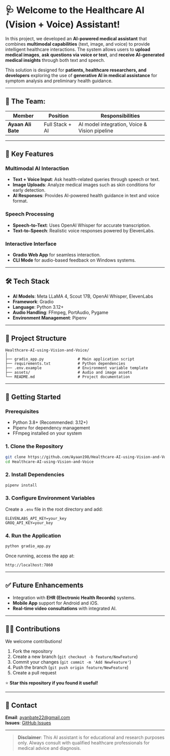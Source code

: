 # 🩺 Welcome to the Healthcare AI (Vision + Voice) Assistant!
In this project, we developed an **AI-powered medical assistant** that combines **multimodal capabilities** (text, image, and voice) to provide intelligent healthcare interactions. The system allows users to **upload medical images**, **ask questions via voice or text**, and **receive AI-generated medical insights** through both text and speech.

This solution is designed for **patients, healthcare researchers, and developers** exploring the use of **generative AI in medical assistance** for symptom analysis and preliminary health guidance.

---

## 🧠 The Team:
| Member             | Position               | Responsibilities                        |
| ------------------- | ---------------------- | --------------------------------------- |
| **Ayaan Ali Bate**  | Full Stack + AI        | AI model integration, Voice & Vision pipeline |

---

## 🚀 Key Features
### Multimodal AI Interaction
- **Text + Voice Input**: Ask health-related queries through speech or text.
- **Image Uploads**: Analyze medical images such as skin conditions for early detection.
- **AI Responses**: Provides AI-powered health guidance in text and voice format.

### Speech Processing
- **Speech-to-Text**: Uses OpenAI Whisper for accurate transcription.
- **Text-to-Speech**: Realistic voice responses powered by ElevenLabs.

### Interactive Interface
- **Gradio Web App** for seamless interaction.
- **CLI Mode** for audio-based feedback on Windows systems.

---

## 🛠️ Tech Stack
- **AI Models**: Meta LLaMA 4, Scout 17B, OpenAI Whisper, ElevenLabs
- **Framework**: Gradio
- **Language**: Python 3.12+
- **Audio Handling**: FFmpeg, PortAudio, Pygame
- **Environment Management**: Pipenv

---

## 📂 Project Structure
```plaintext
Healthcare-AI-using-Vision-and-Voice/
│
├── gradio_app.py               # Main application script
├── requirements.txt            # Python dependencies
├── .env.example                # Environment variable template
├── assets/                     # Audio and image assets
└── README.md                   # Project documentation
```

---

## 🚀 Getting Started
### Prerequisites
- Python 3.8+ (Recommended: 3.12+)
- Pipenv for dependency management
- FFmpeg installed on your system

### 1. Clone the Repository
```bash
git clone https://github.com/Ayaan198/Healthcare-AI-using-Vision-and-Voice.git
cd Healthcare-AI-using-Vision-and-Voice
```

### 2. Install Dependencies
```bash
pipenv install
```

### 3. Configure Environment Variables
Create a `.env` file in the root directory and add:
```env
ELEVENLABS_API_KEY=your_key
GROQ_API_KEY=your_key
```

### 4. Run the Application
```bash
python gradio_app.py
```

Once running, access the app at:
```
http://localhost:7860
```

---

## ✅ Future Enhancements
- Integration with **EHR (Electronic Health Records)** systems.
- **Mobile App** support for Android and iOS.
- **Real-time video consultations** with integrated AI.

---

## 👨‍💻 Contributions
We welcome contributions!
1. Fork the repository
2. Create a new branch (`git checkout -b feature/NewFeature`)
3. Commit your changes (`git commit -m 'Add NewFeature'`)
4. Push the branch (`git push origin feature/NewFeature`)
5. Create a pull request

⭐ **Star this repository if you found it useful!**

---

## 📧 Contact
**Email**: ayanbate22@gmail.com  
**Issues**: [GitHub Issues](https://github.com/Ayaan198/Healthcare-AI-using-Vision-and-Voice/issues)

---

> **Disclaimer**: This AI assistant is for educational and research purposes only. Always consult with qualified healthcare professionals for medical advice and diagnosis.
